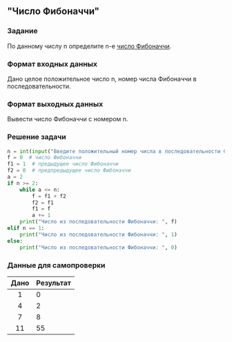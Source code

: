 ## "Число Фибоначчи"

### Задание

По данному числу n определите n-е [число Фибоначчи](https://ru.wikipedia.org/wiki/%D0%A7%D0%B8%D1%81%D0%BB%D0%B0_%D0%A4%D0%B8%D0%B1%D0%BE%D0%BD%D0%B0%D1%87%D1%87%D0%B8).

### Формат входных данных

Дано целое положительное число n, номер числа Фибоначчи в последовательности.

### Формат выходных данных

Вывести число Фибоначчи с номером n.


### Решение задачи

```python
n = int(input("Введите положительный номер числа в последовательности Фибоначчи: "))
f = 0  # число Фибоначчи
f1 = 1  # предыдущее число Фибоначчи
f2 = 0  # предпредыдущее число Фибоначчи
a = 2
if n >= 2:
    while a <= n:
        f = f1 + f2
        f2 = f1
        f1 = f
        a += 1
    print("Число из последовательности Фибоначчи: ", f)
elif n == 1:
    print("Число из последовательности Фибоначчи: ", 1)
else:
    print("Число из последовательности Фибоначчи: ", 0)

```

### Данные для самопроверки

| Дано | Результат |
| :---: | --- |
|    1    | 0 |
|    4    | 2 |
|    7    | 8  |
|    11    | 55 |
